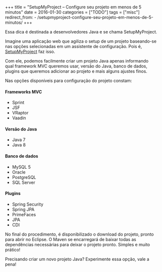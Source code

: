 +++
title = "SetupMyProject – Configure seu projeto em menos de 5 minutos"
date = 2016-01-30
categories = ["TODO"]
tags = ["misc"]
redirect_from:
    - /setupmyproject-configure-seu-projeto-em-menos-de-5-minutos/
+++

<p class="intro"><span class="dropcap">E</span>ssa dica é destinada a desenvolvedores Java e se chama SetupMyProject.</p>

Imagine uma aplicação web que agiliza o setup de um projeto baseando-se nas opções selecionadas em um assistente de configuração. Pois é, [SetupMyProject][projeto] faz isso.

Com ele, podemos facilmente criar um projeto Java apenas informando qual framework MVC queremos usar, versão do Java, banco de dados, plugins que queremos adicionar ao projeto e mais alguns ajustes finos.

Nas opções disponíveis para configuração do projeto constam:

#### Frameworks MVC
* Sprint
* JSF
* VRaptor
* Vaadin

#### Versão do Java
* Java 7
* Java 8

#### Banco de dados
* MySQL 5
* Oracle
* PostgreSQL
* SQL Server

#### Plugins
* Spring Security
* Spring JPA
* PrimeFaces
* JPA
* CDI

No final do procedimento, é disponibilizado o download do projeto, pronto para abrir no Eclipse. O Maven se encarregará de baixar todas as dependências necessárias para deixar o projeto pronto. Simples e muito prático!

Precisando criar um novo projeto Java? Experimente essa opção, vale a pena!

[projeto]: https://github.com/asouza/setupmyproject